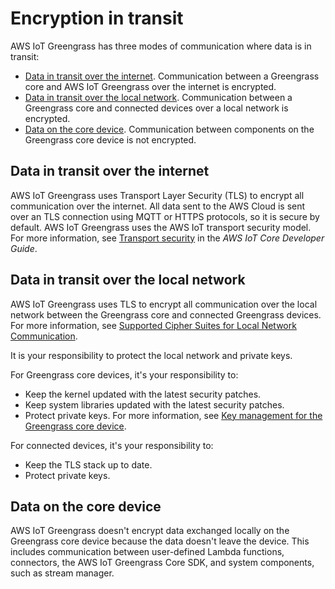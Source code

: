# Encryption in transit<a name="encryption-in-transit"></a>

AWS IoT Greengrass has three modes of communication where data is in transit:
+ [Data in transit over the internet](#data-in-transit-internet)\. Communication between a Greengrass core and AWS IoT Greengrass over the internet is encrypted\.
+ [Data in transit over the local network](#data-in-transit-local-network)\. Communication between a Greengrass core and connected devices over a local network is encrypted\.
+ [Data on the core device](#data-in-transit-locally)\. Communication between components on the Greengrass core device is not encrypted\.

## Data in transit over the internet<a name="data-in-transit-internet"></a>

AWS IoT Greengrass uses Transport Layer Security \(TLS\) to encrypt all communication over the internet\. All data sent to the AWS Cloud is sent over an TLS connection using MQTT or HTTPS protocols, so it is secure by default\. AWS IoT Greengrass uses the AWS IoT transport security model\. For more information, see [Transport security](https://docs.aws.amazon.com/iot/latest/developerguide/transport-security.html) in the *AWS IoT Core Developer Guide*\.

## Data in transit over the local network<a name="data-in-transit-local-network"></a>

AWS IoT Greengrass uses TLS to encrypt all communication over the local network between the Greengrass core and connected Greengrass devices\. For more information, see [Supported Cipher Suites for Local Network Communication](gg-sec.md#gg-cipher-suites)\.

It is your responsibility to protect the local network and private keys\.<a name="customer-responsibility-device-security"></a>

For Greengrass core devices, it's your responsibility to:  
+ Keep the kernel updated with the latest security patches\.
+ Keep system libraries updated with the latest security patches\.
+ Protect private keys\. For more information, see [Key management for the Greengrass core device](key-management.md)\.

For connected devices, it's your responsibility to:  
+ Keep the TLS stack up to date\.
+ Protect private keys\.

## Data on the core device<a name="data-in-transit-locally"></a>

AWS IoT Greengrass doesn't encrypt data exchanged locally on the Greengrass core device because the data doesn't leave the device\. This includes communication between user\-defined Lambda functions, connectors, the AWS IoT Greengrass Core SDK, and system components, such as stream manager\.